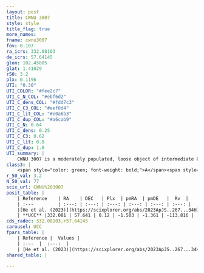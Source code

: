 ```yaml
---
layout: post
title: CWNU 3007
style: style
title_flag: true
more_names: 
fname: cwnu3007
fov: 0.107
ra_icrs: 332.08103
de_icrs: 57.64145
glon: 102.45805
glat: 1.41029
r50: 3.2
plx: 0.1196
UTI: "0.30"
UTI_COLOR: "#fee2c7"
UTI_C_N_COL: "#ebf6d2"
UTI_C_dens_COL: "#fdd7c3"
UTI_C_C3_COL: "#eef8d4"
UTI_C_lit_COL: "#e0a6b3"
UTI_C_dup_COL: "#a6cab9"
UTI_C_N: 0.64
UTI_C_dens: 0.25
UTI_C_C3: 0.62
UTI_C_lit: 0.0
UTI_C_dup: 1.0
UTI_summary: |
    CWNU 3007 is a moderately populated, loose object of intermediate C3 quality. It was recently reported in the literature.
class3: |
    <span style="color: green; font-weight: bold;">A</span><span style="color: red; font-weight: bold;">C</span>
r_50_val: 3.2
N_50_val: 77
scix_url: CWNU%203007
posit_table: |
    | Reference    | RA    | DEC   | Plx  | pmRA  | pmDE   |  Rv  |
    | :---         | :---: | :---: | :---: | :---: | :---: | :---: |
    |[He et al. (2023)](https://scixplorer.org/abs/2023ApJS..267...34H) | 332.075 | 57.641 | 0.108 | -1.498 | -1.299 | -47.03 |
    | **UCC** |332.081 | 57.641 | 0.12 | -1.503 | -1.361 | -113.816 | 
cds_radec: 332.08103,+57.64145
carousel: UCC
fpars_table: |
    | Reference |  Values |
    | :---  |  :---:  |
    | [He et al. (2023)](https://scixplorer.org/abs/2023ApJS..267...34H) | `A0=5.7, m-M=15.85, logA=7.5` |
shared_table: |
    
---
```

